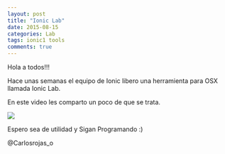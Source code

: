 ```yaml
---
layout: post
title: "Ionic Lab"
date: 2015-08-15
categories: Lab
tags: ionic1 tools
comments: true
---
```

Hola a todos!!!

Hace unas semanas el equipo de Ionic libero una herramienta para OSX llamada Ionic Lab.

En este video les comparto un poco de que se trata.

[<img src="http://img.youtube.com/vi/1OLlTxcryXY/hqdefault.jpg" />](http://j.mp/1EfPGeW)

Espero sea de utilidad y Sigan Programando :)

@Carlosrojas_o
